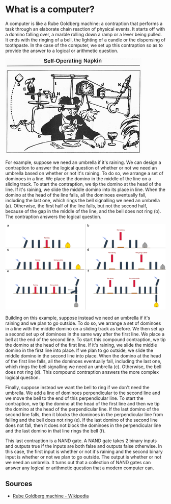# What is a computer?

A computer is like a Rube Goldberg machine: a contraption that performs a task through an elaborate chain reaction of physical events. It starts off with a domino falling over, a marble rolling down a ramp or a lever being pulled. It ends with the ringing of a bell, the lighting of a candle or the dispensing of toothpaste. In the case of the computer, we set up this contraption so as to provide the answer to a logical or arithmetic question.

![An example of a Rube Goldberg machine.](img/rube_goldberg.png)

For example, suppose we need an umbrella if it's raining. We can design a contraption to answer the logical question of whether or not we need an umbrella based on whether or not it's raining. To do so, we arrange a set of dominoes in a line. We place the domino in the middle of the line on a sliding track. To start the contraption, we tip the domino at the head of the line. If it's raining, we slide the middle domino into its place in line. When the domino at the head of the line falls, all the dominoes eventually fall, including the last one, which rings the bell signalling we need an umbrella (a). Otherwise, the first half of the line falls, but not the second half, because of the gap in the middle of the line, and the bell does not ring (b). The contraption answers the logical question.

![Domino contraptions.](img/dominoes.png)

Building on this example, suppose instead we need an umbrella if it's raining and we plan to go outside. To do so, we arrange a set of dominoes in a line with the middle domino on a sliding track as before. We then set up a second set up of dominoes in the same way after the first line. We place a bell at the end of the second line. To start this compound contraption, we tip the domino at the head of the first line. If it's raining, we slide the middle domino in the first line into place. If we plan to go outside, we slide the middle domino in the second line into place. When the domino at the head of the first line falls, all the dominoes eventually fall, including the last one, which rings the bell signalling we need an umbrella (c). Otherwise, the bell does not ring (d). This compound contraption answers the more complex logical question.

Finally, suppose instead we want the bell to ring if we don't need the umbrella. We add a line of dominoes perpendicular to the second line and we move the bell to the end of this perpendicular line. To start the contraption, we tip the domino at the head of the first line and then we tip the domino at the head of the perpendicular line. If the last domino of the second line falls, then it blocks the dominoes in the perpendicular line from falling and the bell does not ring (e). If the last domino of the second line does not fall, then it does not block the dominoes in the perpendicular line and the last domino in that line rings the bell (f).

This last contraption is a NAND gate. A NAND gate takes 2 binary inputs and outputs true if the inputs are both false and outputs false otherwise. In this case, the first input is whether or not it's raining and the second binary input is whether or not we plan to go outside. The output is whether or not we need an umbrella. It turns out that a collection of NAND gates can answer any logical or arithmetic question that a modern computer can.

## Sources

* [Rube Goldberg machine - Wikipedia](https://en.wikipedia.org/wiki/Rube_Goldberg_machine)

